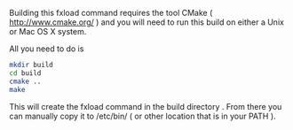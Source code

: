 

Building this fxload command requires the tool CMake ( http://www.cmake.org/ ) and you 
will need to run this build on either a Unix or Mac OS X system. 


All you need to do is

```bash
mkdir build
cd build
cmake ..
make
```

This will create the fxload command in the build directory . From there 
you can manually copy it to /etc/bin/ ( or other location that is in 
your PATH ).


